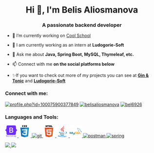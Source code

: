 <h1 align="center">Hi 👋, I'm Belis Aliosmanova</h1>
<h3 align="center">A passionate backend developer</h3>

- 🔭 I’m currently working on [Cool School](https://github.com/Gin-n-Tonicc/Cool-School)

- 🔭 I am currently working as an intern at **Ludogorie-Soft**

- 💬 Ask me about **Java, Spring Boot, MySQL, Thymeleaf, etc.**

- 📫 Connect with me **on the social platforms below**
  
- ✨If you want to check out more of my projects you can see at [**Gin & Tonic**](https://github.com/Gin-n-Tonicc) and [**Ludogorie-Soft**](https://github.com/Ludogorie-Soft)

<h3 align="left">Connect with me:</h3>
<p align="left">
<a href="https://fb.com/profile.php?id=100075900377849" target="blank"><img align="center" src="https://raw.githubusercontent.com/rahuldkjain/github-profile-readme-generator/master/src/images/icons/Social/facebook.svg" alt="profile.php?id=100075900377849" height="30" width="40" /></a>
<a href="https://instagram.com/belisaliosmanova" target="blank"><img align="center" src="https://raw.githubusercontent.com/rahuldkjain/github-profile-readme-generator/master/src/images/icons/Social/instagram.svg" alt="belisaliosmanova" height="30" width="40" /></a>
<a href="https://discord.gg/#bel6926" target="blank"><img align="center" src="https://raw.githubusercontent.com/rahuldkjain/github-profile-readme-generator/master/src/images/icons/Social/discord.svg" alt="bel6926" height="30" width="40" /></a>
</p>

<h3 align="left">Languages and Tools:</h3>
<p align="left"> <a href="https://getbootstrap.com" target="_blank" rel="noreferrer"> <img src="https://raw.githubusercontent.com/devicons/devicon/master/icons/bootstrap/bootstrap-plain-wordmark.svg" alt="bootstrap" width="40" height="40"/> </a> <a href="https://www.w3schools.com/css/" target="_blank" rel="noreferrer"> <img src="https://raw.githubusercontent.com/devicons/devicon/master/icons/css3/css3-original-wordmark.svg" alt="css3" width="40" height="40"/> </a> <a href="https://git-scm.com/" target="_blank" rel="noreferrer"> <img src="https://www.vectorlogo.zone/logos/git-scm/git-scm-icon.svg" alt="git" width="40" height="40"/> </a> <a href="https://www.w3.org/html/" target="_blank" rel="noreferrer"> <img src="https://raw.githubusercontent.com/devicons/devicon/master/icons/html5/html5-original-wordmark.svg" alt="html5" width="40" height="40"/> </a> <a href="https://www.java.com" target="_blank" rel="noreferrer"> <img src="https://raw.githubusercontent.com/devicons/devicon/master/icons/java/java-original.svg" alt="java" width="40" height="40"/> </a> <a href="https://www.mysql.com/" target="_blank" rel="noreferrer"> <img src="https://raw.githubusercontent.com/devicons/devicon/master/icons/mysql/mysql-original-wordmark.svg" alt="mysql" width="40" height="40"/> </a> <a href="https://postman.com" target="_blank" rel="noreferrer"> <img src="https://www.vectorlogo.zone/logos/getpostman/getpostman-icon.svg" alt="postman" width="40" height="40"/> </a> <a href="https://spring.io/" target="_blank" rel="noreferrer"> <img src="https://www.vectorlogo.zone/logos/springio/springio-icon.svg" alt="spring" width="40" height="40"/> </a> </p>

<a href="https://github.com/belisaliosmanova">
  <img height="160em" src="https://github-readme-stats-eight-theta.vercel.app/api?username=belisaliosmanova&show_icons=true&theme=cobalt&include_all_commits=true&count_private=true"/>
  <img height="160em" src="https://github-readme-stats-eight-theta.vercel.app/api/top-langs/?username=belisaliosmanova&layout=compact&langs_count=8&theme=cobalt&count_private=true"/>
</a>

